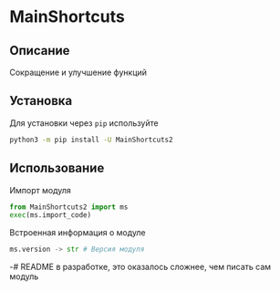 # MainShortcuts
## Описание
Сокращение и улучшение функций
## Установка
Для установки через `pip` используйте
```bash
python3 -m pip install -U MainShortcuts2
```
## Использование
Импорт модуля
```python
from MainShortcuts2 import ms
exec(ms.import_code)
```
Встроенная информация о модуле
```python
ms.version -> str # Версия модуля
```
-# README в разработке, это оказалось сложнее, чем писать сам модуль